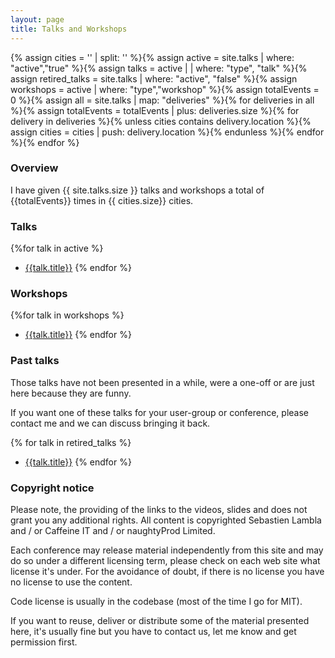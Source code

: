 ```yaml
---
layout: page
title: Talks and Workshops
---
```

{%
assign cities = '' | split: ''                                              %}{%
assign active = site.talks | where: "active","true"                         %}{%
assign talks = active |  | where: "type", "talk"                            %}{%
assign retired_talks = site.talks | where: "active", "false"                %}{%
assign workshops = active | where: "type","workshop"                        %}{%
assign totalEvents = 0                                                      %}{%
assign all = site.talks | map: "deliveries"                                 %}{%
for deliveries in all                                                       %}{%
  assign totalEvents = totalEvents | plus: deliveries.size                  %}{%
  for delivery in deliveries                                                %}{%
    unless cities contains delivery.location %}{%
    assign cities = cities | push: delivery.location                        %}{%
    endunless %}{%
  endfor %}{%
endfor %}

### Overview

I have given {{ site.talks.size }} talks and workshops a total of {{totalEvents}} times in {{ cities.size}} cities.

### Talks

{%for talk in active %}
 - [{{talk.title}}]({{site.url}}{{talk.url}})
{% endfor %}

### Workshops

{%for talk in workshops %}
 - [{{talk.title}}]({{site.url}}{{talk.url}})
{% endfor %}

### Past talks

Those talks have not been presented in a while, were a one-off or are just here because they are funny.

If you want one of these talks for your user-group or conference, please contact me and we can discuss bringing it back.

 {% for talk in retired_talks %}
  - [{{talk.title}}]({{site.url}}{{talk.url}})
 {% endfor %}

### Copyright notice

Please note, the providing of the links to the videos, slides and does not grant you any additional rights. All content
is copyrighted Sebastien Lambla and / or Caffeine IT and / or naughtyProd Limited.

Each conference may release material independently from this site and may do so under a different licensing term, please
check on each web site what license it's under. For the avoidance of doubt, if there is no license you have no license
to use the content.

Code license is usually in the codebase (most of the time I go for MIT).

If you want to reuse, deliver or distribute some of the material presented here, it's usually fine but you have to
contact us, let me know and get permission first.
